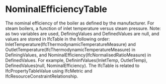 NominalEfficiencyTable
======================

The nominal efficiency of the boiler as defined by the manufacturer. For steam boilers, a function of inlet temperature versus steam pressure.  Note: as two variables are used, DefiningValues and DefinedValues are null, and values are stored in IfcTable in the following order: InletTemperature(IfcThermodynamicTemperatureMeasure) and OutletTemperature(IfcThermodynamicTemperatureMeasure) in DefiningValues, and NominalEfficiency(IfcNormalisedRatioMeasure) in DefinedValues. For example, DefininfValues(InletTemp, OutletTemp), DefinedValues(null, NominalEfficiency).  The IfcTable is related to IfcPropertyTableValue using IfcMetric and IfcResourceConstraintRelationship.
